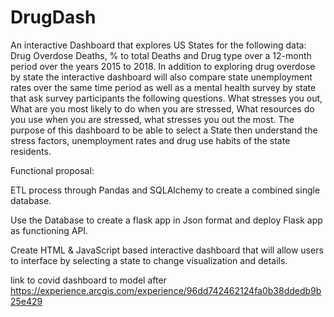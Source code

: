 # DrugDash

An interactive Dashboard that explores US States for the following data: Drug Overdose Deaths, % to total Deaths and Drug type over a 12-month period over the years 2015 to 2018. In addition to exploring drug overdose by state the interactive dashboard will also compare state unemployment rates over the same time period as well as a mental health survey by state that ask survey participants the following questions. What stresses you out, What are you most likely to do when you are stressed, What resources do you use when you are stressed, what stresses you out the most. The purpose of this dashboard to be able to select a State then understand the stress factors, unemployment rates and drug use habits of the state residents. 

Functional proposal:

ETL process through Pandas and SQLAlchemy to create a combined single database. 

Use the Database to create a flask app in Json format and deploy Flask app as functioning API.

Create HTML & JavaScript based interactive dashboard that will allow users to interface by selecting a state to change visualization and details.

link to covid dashboard to model after 
https://experience.arcgis.com/experience/96dd742462124fa0b38ddedb9b25e429
